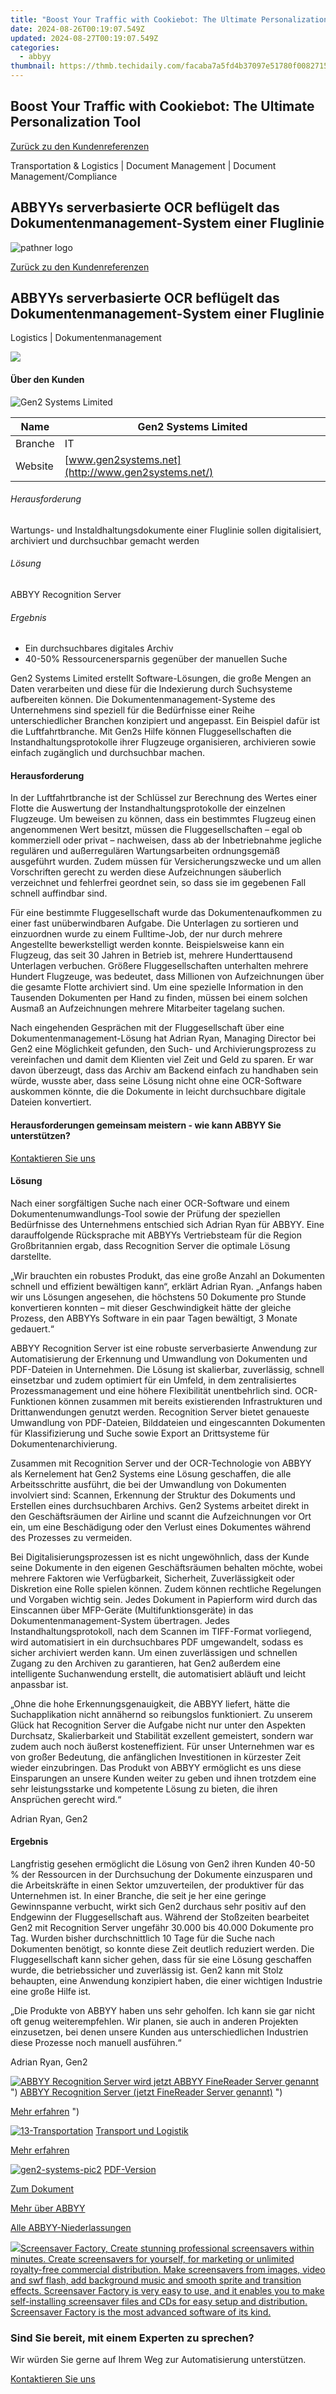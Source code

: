 ```yaml
---
title: "Boost Your Traffic with Cookiebot: The Ultimate Personalization Tool"
date: 2024-08-26T00:19:07.549Z
updated: 2024-08-27T00:19:07.549Z
categories:
  - abbyy
thumbnail: https://thmb.techidaily.com/facaba7a5fd4b37097e51780f00827156432b8b7f6935409750ab63148a1187d.jpg
---
```


## Boost Your Traffic with Cookiebot: The Ultimate Personalization Tool

[Zurück zu den Kundenreferenzen](https://tools.techidaily.com/abbyy/products/)

Transportation & Logistics | Document Management | Document Management/Compliance

## ABBYYs serverbasierte OCR beflügelt das Dokumentenmanagement-System einer Fluglinie

![pathner logo](https://content.abbyy.com/-/media/project/abbyy/abbyy/logos-white/de/71606.png?h=40&iar=0&w=120)

[Zurück zu den Kundenreferenzen](https://tools.techidaily.com/abbyy/products/)

## ABBYYs serverbasierte OCR beflügelt das Dokumentenmanagement-System einer Fluglinie

Logistics | Dokumentenmanagement 

![](https://static1.abbyy.com/abbyycommedia/17571/gen2-systems-pic1.jpg) 

#### Über den Kunden

![Gen2 Systems Limited](https://static4.abbyy.com/abbyycommedia/16128/gen2.gif) 

| Name    | Gen2 Systems Limited                               |
| ------- | -------------------------------------------------- |
| Branche | IT                                                 |
| Website | [www.gen2systems.net](http://www.gen2systems.net/) |

###### Herausforderung

Wartungs- und Instaldhaltungsdokumente einer Fluglinie sollen digitalisiert, archiviert und durchsuchbar gemacht werden 

###### Lösung

ABBYY Recognition Server

###### Ergebnis

* Ein durchsuchbares digitales Archiv
* 40-50% Ressourcenersparnis gegenüber der manuellen Suche

Gen2 Systems Limited erstellt Software-Lösungen, die große Mengen an Daten verarbeiten und diese für die Indexierung durch Suchsysteme aufbereiten können. Die Dokumentenmanagement-Systeme des Unternehmens sind speziell für die Bedürfnisse einer Reihe unterschiedlicher Branchen konzipiert und angepasst. Ein Beispiel dafür ist die Luftfahrtbranche. Mit Gen2s Hilfe können Fluggesellschaften die Instandhaltungsprotokolle ihrer Flugzeuge organisieren, archivieren sowie einfach zugänglich und durchsuchbar machen.

#### Herausforderung

In der Luftfahrtbranche ist der Schlüssel zur Berechnung des Wertes einer Flotte die Auswertung der Instandhaltungsprotokolle der einzelnen Flugzeuge. Um beweisen zu können, dass ein bestimmtes Flugzeug einen angenommenen Wert besitzt, müssen die Fluggesellschaften – egal ob kommerziell oder privat – nachweisen, dass ab der Inbetriebnahme jegliche regulären und außerregulären Wartungsarbeiten ordnungsgemäß ausgeführt wurden. Zudem müssen für Versicherungszwecke und um allen Vorschriften gerecht zu werden diese Aufzeichnungen säuberlich verzeichnet und fehlerfrei geordnet sein, so dass sie im gegebenen Fall schnell auffindbar sind.

Für eine bestimmte Fluggesellschaft wurde das Dokumentenaufkommen zu einer fast unüberwindbaren Aufgabe. Die Unterlagen zu sortieren und einzuordnen wurde zu einem Fulltime-Job, der nur durch mehrere Angestellte bewerkstelligt werden konnte. Beispielsweise kann ein Flugzeug, das seit 30 Jahren in Betrieb ist, mehrere Hunderttausend Unterlagen verbuchen. Größere Fluggesellschaften unterhalten mehrere Hundert Flugzeuge, was bedeutet, dass Millionen von Aufzeichnungen über die gesamte Flotte archiviert sind. Um eine spezielle Information in den Tausenden Dokumenten per Hand zu finden, müssen bei einem solchen Ausmaß an Aufzeichnungen mehrere Mitarbeiter tagelang suchen.

Nach eingehenden Gesprächen mit der Fluggesellschaft über eine Dokumentenmanagement-Lösung hat Adrian Ryan, Managing Director bei Gen2 eine Möglichkeit gefunden, den Such- und Archivierungsprozess zu vereinfachen und damit dem Klienten viel Zeit und Geld zu sparen. Er war davon überzeugt, dass das Archiv am Backend einfach zu handhaben sein würde, wusste aber, dass seine Lösung nicht ohne eine OCR-Software auskommen könnte, die die Dokumente in leicht durchsuchbare digitale Dateien konvertiert.

#### Herausforderungen gemeinsam meistern - wie kann ABBYY Sie unterstützen?

[Kontaktieren Sie uns](https://tools.techidaily.com/abbyy/products/) 

#### Lösung

Nach einer sorgfältigen Suche nach einer OCR-Software und einem Dokumentenumwandlungs-Tool sowie der Prüfung der speziellen Bedürfnisse des Unternehmens entschied sich Adrian Ryan für ABBYY. Eine darauffolgende Rücksprache mit ABBYYs Vertriebsteam für die Region Großbritannien ergab, dass Recognition Server die optimale Lösung darstellte.

„Wir brauchten ein robustes Produkt, das eine große Anzahl an Dokumenten schnell und effizient bewältigen kann“, erklärt Adrian Ryan. „Anfangs haben wir uns Lösungen angesehen, die höchstens 50 Dokumente pro Stunde konvertieren konnten – mit dieser Geschwindigkeit hätte der gleiche Prozess, den ABBYYs Software in ein paar Tagen bewältigt, 3 Monate gedauert.“

ABBYY Recognition Server ist eine robuste serverbasierte Anwendung zur Automatisierung der Erkennung und Umwandlung von Dokumenten und PDF-Dateien in Unternehmen. Die Lösung ist skalierbar, zuverlässig, schnell einsetzbar und zudem optimiert für ein Umfeld, in dem zentralisiertes Prozessmanagement und eine höhere Flexibilität unentbehrlich sind. OCR-Funktionen können zusammen mit bereits existierenden Infrastrukturen und Drittanwendungen genutzt werden. Recognition Server bietet genaueste Umwandlung von PDF-Dateien, Bilddateien und eingescannten Dokumenten für Klassifizierung und Suche sowie Export an Drittsysteme für Dokumentenarchivierung.

Zusammen mit Recognition Server und der OCR-Technologie von ABBYY als Kernelement hat Gen2 Systems eine Lösung geschaffen, die alle Arbeitsschritte ausführt, die bei der Umwandlung von Dokumenten involviert sind: Scannen, Erkennung der Struktur des Dokuments und Erstellen eines durchsuchbaren Archivs. Gen2 Systems arbeitet direkt in den Geschäftsräumen der Airline und scannt die Aufzeichnungen vor Ort ein, um eine Beschädigung oder den Verlust eines Dokumentes während des Prozesses zu vermeiden.

Bei Digitalisierungsprozessen ist es nicht ungewöhnlich, dass der Kunde seine Dokumente in den eigenen Geschäftsräumen behalten möchte, wobei mehrere Faktoren wie Verfügbarkeit, Sicherheit, Zuverlässigkeit oder Diskretion eine Rolle spielen können. Zudem können rechtliche Regelungen und Vorgaben wichtig sein. Jedes Dokument in Papierform wird durch das Einscannen über MFP-Geräte (Multifunktionsgeräte) in das Dokumentenmanagement-System übertragen. Jedes Instandhaltungsprotokoll, nach dem Scannen im TIFF-Format vorliegend, wird automatisiert in ein durchsuchbares PDF umgewandelt, sodass es sicher archiviert werden kann. Um einen zuverlässigen und schnellen Zugang zu den Archiven zu garantieren, hat Gen2 außerdem eine intelligente Suchanwendung erstellt, die automatisiert abläuft und leicht anpassbar ist.

 „Ohne die hohe Erkennungsgenauigkeit, die ABBYY liefert, hätte die Suchapplikation nicht annähernd so reibungslos funktioniert. Zu unserem Glück hat Recognition Server die Aufgabe nicht nur unter den Aspekten Durchsatz, Skalierbarkeit und Stabilität exzellent gemeistert, sondern war zudem auch noch äußerst kosteneffizient. Für unser Unternehmen war es von großer Bedeutung, die anfänglichen Investitionen in kürzester Zeit wieder einzubringen. Das Produkt von ABBYY ermöglicht es uns diese Einsparungen an unsere Kunden weiter zu geben und ihnen trotzdem eine sehr leistungsstarke und kompetente Lösung zu bieten, die ihren Ansprüchen gerecht wird.“

 Adrian Ryan, Gen2

#### Ergebnis

Langfristig gesehen ermöglicht die Lösung von Gen2 ihren Kunden 40-50 % der Ressourcen in der Durchsuchung der Dokumente einzusparen und die Arbeitskräfte in einen Sektor umzuverteilen, der produktiver für das Unternehmen ist. In einer Branche, die seit je her eine geringe Gewinnspanne verbucht, wirkt sich Gen2 durchaus sehr positiv auf den Endgewinn der Fluggesellschaft aus. Während der Stoßzeiten bearbeitet Gen2 mit Recognition Server ungefähr 30.000 bis 40.000 Dokumente pro Tag. Wurden bisher durchschnittlich 10 Tage für die Suche nach Dokumenten benötigt, so konnte diese Zeit deutlich reduziert werden. Die Fluggesellschaft kann sicher gehen, dass für sie eine Lösung geschaffen wurde, die betriebssicher und zuverlässig ist. Gen2 kann mit Stolz behaupten, eine Anwendung konzipiert haben, die einer wichtigen Industrie eine große Hilfe ist.

 „Die Produkte von ABBYY haben uns sehr geholfen. Ich kann sie gar nicht oft genug weiterempfehlen. Wir planen, sie auch in anderen Projekten einzusetzen, bei denen unsere Kunden aus unterschiedlichen Industrien diese Prozesse noch manuell ausführen.“

 Adrian Ryan, Gen2

[![ABBYY Recognition Server wird jetzt ABBYY FineReader Server genannt](https://static4.abbyy.com/abbyycommedia/20638/11-frs-casepreview.jpg)](https://tools.techidaily.com/abbyy/products/) ") [ABBYY Recognition Server (jetzt FineReader Server genannt)](https://tools.techidaily.com/abbyy/products/) ") 

[Mehr erfahren](https://tools.techidaily.com/abbyy/products/) ") 

[![13-Transportation](https://static5.abbyy.com/abbyycommedia/14363/13-transportation.jpg)](https://tools.techidaily.com/abbyy/products/) [Transport und Logistik](https://tools.techidaily.com/abbyy/products/) 

[Mehr erfahren](https://tools.techidaily.com/abbyy/products/) 

[![gen2-systems-pic2](https://static5.abbyy.com/abbyycommedia/17572/gen2-systems-pic2.jpg)](https://static1.abbyy.com/abbyycommedia/6146/cs-gen2-recserv-d.pdf "PDF-Version") [PDF-Version](https://static1.abbyy.com/abbyycommedia/6146/cs-gen2-recserv-d.pdf "PDF-Version") 

[Zum Dokument](https://static1.abbyy.com/abbyycommedia/6146/cs-gen2-recserv-d.pdf "PDF-Version") 

[Mehr über ABBYY](https://tools.techidaily.com/abbyy/products/) 

[Alle ABBYY-Niederlassungen](https://tools.techidaily.com/abbyy/products/) 

<!-- affiliate ads begin -->
<a href="https://secure.2checkout.com/order/checkout.php?PRODS=194977&QTY=1&AFFILIATE=108875&CART=1"><img src="https://www.blumentals.net/scrfactory/images/screensaver-software.png" border="0">Screensaver Factory, Create stunning professional screensavers within minutes. Create screensavers for yourself, for marketing or unlimited royalty-free commercial distribution. Make screensavers from images, video and swf flash, add background music and smooth sprite and transition effects. Screensaver Factory is very easy to use, and it enables you to make self-installing screensaver files and CDs for easy setup and distribution. Screensaver Factory is the most advanced software of its kind.</a>
<!-- affiliate ads end -->
### Sind Sie bereit, mit einem Experten zu sprechen?

Wir würden Sie gerne auf Ihrem Weg zur Automatisierung unterstützen.

[Kontaktieren Sie uns](https://tools.techidaily.com/abbyy/products/)

<ins class="adsbygoogle"
     style="display:block"
     data-ad-format="autorelaxed"
     data-ad-client="ca-pub-7571918770474297"
     data-ad-slot="1223367746"></ins>



<ins class="adsbygoogle"
     style="display:block"
     data-ad-client="ca-pub-7571918770474297"
     data-ad-slot="8358498916"
     data-ad-format="auto"
     data-full-width-responsive="true"></ins>


